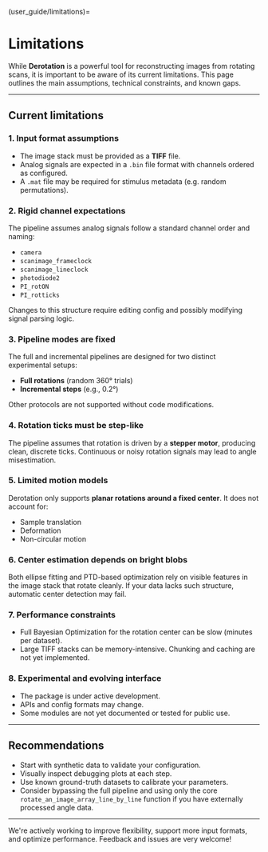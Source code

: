 (user_guide/limitations)=
# Limitations

While **Derotation** is a powerful tool for reconstructing images from rotating scans, it is important to be aware of its current limitations. This page outlines the main assumptions, technical constraints, and known gaps.

---

## Current limitations

### 1. **Input format assumptions**
- The image stack must be provided as a **TIFF** file.
- Analog signals are expected in a `.bin` file format with channels ordered as configured.
- A `.mat` file may be required for stimulus metadata (e.g. random permutations).

### 2. **Rigid channel expectations**
The pipeline assumes analog signals follow a standard channel order and naming:
- `camera`
- `scanimage_frameclock`
- `scanimage_lineclock`
- `photodiode2`
- `PI_rotON`
- `PI_rotticks`

Changes to this structure require editing config and possibly modifying signal parsing logic.

### 3. **Pipeline modes are fixed**
The full and incremental pipelines are designed for two distinct experimental setups:
- **Full rotations** (random 360° trials)
- **Incremental steps** (e.g., 0.2°)

Other protocols are not supported without code modifications.

### 4. **Rotation ticks must be step-like**
The pipeline assumes that rotation is driven by a **stepper motor**, producing clean, discrete ticks. Continuous or noisy rotation signals may lead to angle misestimation.

### 5. **Limited motion models**
Derotation only supports **planar rotations around a fixed center**. It does not account for:
- Sample translation
- Deformation
- Non-circular motion

### 6. **Center estimation depends on bright blobs**
Both ellipse fitting and PTD-based optimization rely on visible features in the image stack that rotate cleanly. If your data lacks such structure, automatic center detection may fail.

### 7. **Performance constraints**
- Full Bayesian Optimization for the rotation center can be slow (minutes per dataset).
- Large TIFF stacks can be memory-intensive. Chunking and caching are not yet implemented.

### 8. **Experimental and evolving interface**
- The package is under active development.
- APIs and config formats may change.
- Some modules are not yet documented or tested for public use.

---

## Recommendations

- Start with synthetic data to validate your configuration.
- Visually inspect debugging plots at each step.
- Use known ground-truth datasets to calibrate your parameters.
- Consider bypassing the full pipeline and using only the core `rotate_an_image_array_line_by_line` function if you have externally processed angle data.

---

We're actively working to improve flexibility, support more input formats, and optimize performance. Feedback and issues are very welcome!

